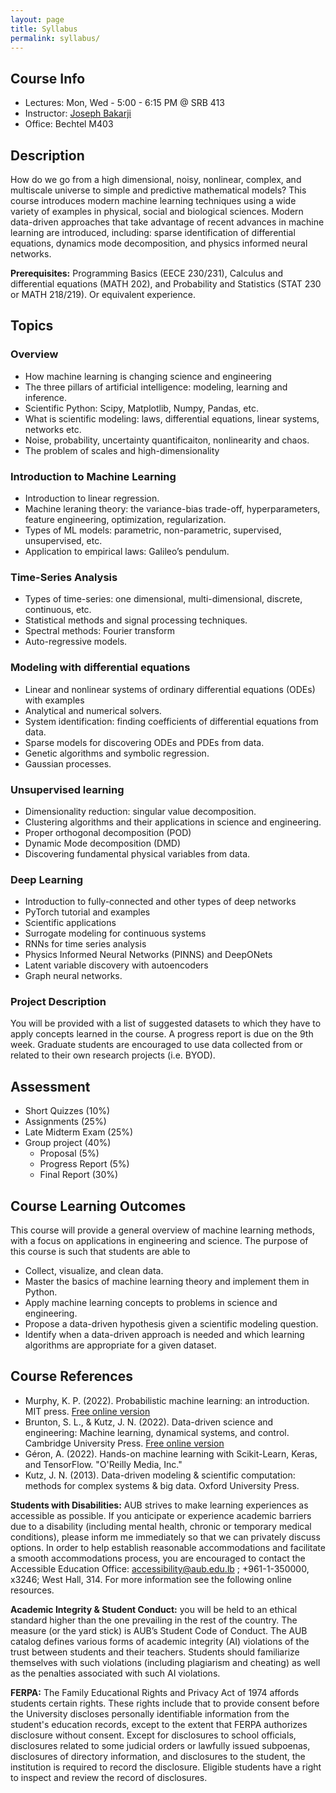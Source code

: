 ```yaml
---
layout: page
title: Syllabus 
permalink: syllabus/ 
---
```


## Course Info 
* Lectures: Mon, Wed - 5:00 - 6:15 PM @ SRB 413 
* Instructor: [Joseph Bakarji](www.josephbakarji.com)
* Office: Bechtel M403

## Description
How do we go from a high dimensional, noisy, nonlinear, complex, and multiscale universe to simple and predictive mathematical models? This course introduces modern machine learning techniques using a wide variety of examples in physical, social and biological sciences. Modern data-driven approaches that take advantage of recent advances in machine learning are introduced, including: sparse identification of differential equations, dynamics mode decomposition, and physics informed neural networks.

**Prerequisites:** Programming Basics (EECE 230/231), Calculus and differential equations (MATH 202), and Probability and Statistics (STAT 230 or MATH 218/219). Or equivalent experience.

## Topics 
### Overview 
- How machine learning is changing science and engineering
- The three pillars of artificial intelligence: modeling, learning and inference.
- Scientific Python: Scipy, Matplotlib, Numpy, Pandas, etc.
- What is scientific modeling: laws, differential equations, linear systems, networks etc.
- Noise, probability, uncertainty quantificaiton, nonlinearity and chaos.
- The problem of scales and high-dimensionality

### Introduction to Machine Learning
- Introduction to linear regression.
- Machine leraning theory: the variance-bias trade-off, hyperparameters, feature engineering, optimization, regularization.
- Types of ML models: parametric, non-parametric, supervised, unsupervised, etc.
- Application to empirical laws: Galileo’s pendulum.

### Time-Series Analysis
- Types of time-series: one dimensional, multi-dimensional, discrete, continuous, etc.
- Statistical methods and signal processing techniques.
- Spectral methods: Fourier transform
- Auto-regressive models.

### Modeling with differential equations
- Linear and nonlinear systems of ordinary differential equations (ODEs) with examples
- Analytical and numerical solvers.
- System identification: finding coefficients of differential equations from data. 
- Sparse models for discovering ODEs and PDEs from data.
- Genetic algorithms and symbolic regression.
- Gaussian processes.

### Unsupervised learning
- Dimensionality reduction: singular value decomposition.
- Clustering algorithms and their applications in science and engineering.
- Proper orthogonal decomposition (POD)
- Dynamic Mode decomposition (DMD)
- Discovering fundamental physical variables from data.

### Deep Learning 
- Introduction to fully-connected and other types of deep networks
- PyTorch tutorial and examples
- Scientific applications 
- Surrogate modeling for continuous systems
- RNNs for time series analysis
- Physics Informed Neural Networks (PINNS) and DeepONets
- Latent variable discovery with autoencoders
- Graph neural networks.

### Project Description
You will be provided with a list of suggested datasets to which they have to apply concepts learned in the course. A progress report is due on the 9th week. Graduate students are encouraged to use data collected from or related to their own research projects (i.e. BYOD). 

## Assessment
- Short Quizzes (10%)
- Assignments (25%)
- Late Midterm Exam (25%)
- Group project (40%)
    - Proposal (5%)
    - Progress Report (5%)
    - Final Report (30%)


## Course Learning Outcomes
This course will provide a general overview of machine learning methods, with a focus on applications in engineering and science. The purpose of this course is such that students are able to
- Collect, visualize, and clean data.
- Master the basics of machine learning theory and implement them in Python.
- Apply machine learning concepts to problems in science and engineering.
- Propose a data-driven hypothesis given a scientific modeling question.
- Identify when a data-driven approach is needed and which learning algorithms are appropriate for a given dataset.


## Course References
- Murphy, K. P. (2022). Probabilistic machine learning: an introduction. MIT press. [Free online version](https://probml.github.io/pml-book/book1.html)
- Brunton, S. L., & Kutz, J. N. (2022). Data-driven science and engineering: Machine learning, dynamical systems, and control. Cambridge University Press. [Free online version](https://faculty.washington.edu/sbrunton/DataBookV2.pdf)
- Géron, A. (2022). Hands-on machine learning with Scikit-Learn, Keras, and TensorFlow. "O'Reilly Media, Inc."
- Kutz, J. N. (2013). Data-driven modeling & scientific computation: methods for complex systems & big data. Oxford University Press.

**Students with Disabilities:** AUB strives to make learning experiences as accessible as possible. If you anticipate or experience academic barriers due to a disability (including mental health, chronic or temporary medical conditions), please inform me immediately so that we can privately discuss options.  In order to help establish reasonable accommodations and facilitate a smooth accommodations process, you are encouraged to contact the Accessible Education Office: accessibility@aub.edu.lb ; +961-1-350000, x3246; West Hall, 314. For more information see the following online resources.

**Academic Integrity & Student Conduct:** you will be held to an ethical standard higher than the one prevailing in the rest of the country. The measure (or the yard stick) is AUB’s Student Code of Conduct. The AUB catalog defines various forms of academic integrity (AI) violations of the trust between students and their teachers. Students should familiarize themselves with such violations (including plagiarism and cheating) as well as the penalties associated with such AI violations. 

**FERPA:** The Family Educational Rights and Privacy Act of 1974 affords students certain rights. These rights include that to provide consent before the University discloses personally identifiable information from the student's education records, except to the extent that FERPA authorizes disclosure without consent. Except for disclosures to school officials, disclosures related to some judicial orders or lawfully issued subpoenas, disclosures of directory information, and disclosures to the student, the institution is required to record the disclosure. Eligible students have a right to inspect and review the record of disclosures.


